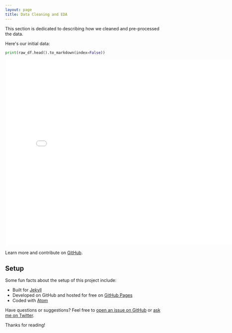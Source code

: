 ```yaml
---
layout: page
title: Data Cleaning and EDA
---
```


<p class="message">
  This section is dedicated to describing how we cleaned and pre-processed the data.
</p>


Here's our initial data:

```py
print(raw_df.head().to_markdown(index=False))
```

<iframe src="{{ site.url }}{{ site.baseurl }}/assets/raw_head.html" width=800 height=600 frameBorder=0></iframe>


Learn more and contribute on [GitHub](https://github.com/poole).

## Setup

Some fun facts about the setup of this project include:

* Built for [Jekyll](https://jekyllrb.com)
* Developed on GitHub and hosted for free on [GitHub Pages](https://pages.github.com)
* Coded with [Atom](https://atom.io)

Have questions or suggestions? Feel free to [open an issue on GitHub](https://github.com/poole/issues/new) or [ask me on Twitter](https://twitter.com/mdo).

Thanks for reading!
